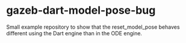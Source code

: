 # gazeb-dart-model-pose-bug
Small example repository to show that the reset_model_pose behaves different using the Dart engine than in the ODE engine.
